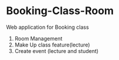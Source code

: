 # Booking-Class-Room
Web application  for Booking class

1) Room Management
2) Make Up class feature(lecture)
3) Create event (lecture and student)
